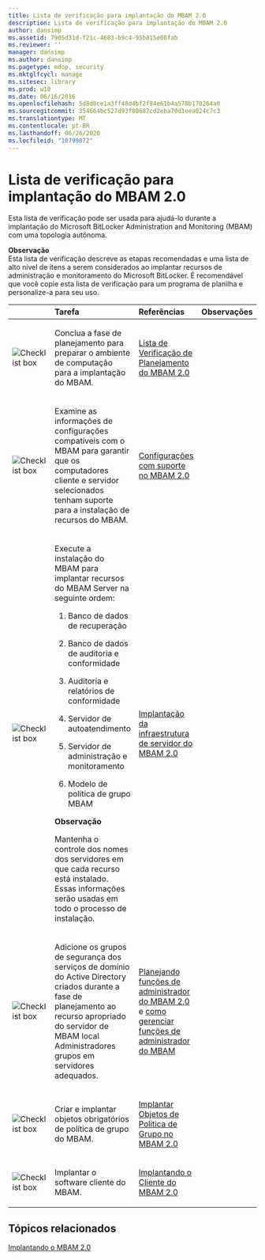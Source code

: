 ```yaml
---
title: Lista de verificação para implantação do MBAM 2.0
description: Lista de verificação para implantação do MBAM 2.0
author: dansimp
ms.assetid: 7905d31d-f21c-4683-b9c4-95b815e08fab
ms.reviewer: ''
manager: dansimp
ms.author: dansimp
ms.pagetype: mdop, security
ms.mktglfcycl: manage
ms.sitesec: library
ms.prod: w10
ms.date: 06/16/2016
ms.openlocfilehash: 5d8d0ce1a3ff48d4bf2f84e61b4a578b170264a0
ms.sourcegitcommit: 354664bc527d93f80687cd2eba70d1eea024c7c3
ms.translationtype: MT
ms.contentlocale: pt-BR
ms.lasthandoff: 06/26/2020
ms.locfileid: "10799872"
---
```

# Lista de verificação para implantação do MBAM 2.0


Esta lista de verificação pode ser usada para ajudá-lo durante a implantação do Microsoft BitLocker Administration and Monitoring (MBAM) com uma topologia autônoma.

**Observação**  
Esta lista de verificação descreve as etapas recomendadas e uma lista de alto nível de itens a serem considerados ao implantar recursos de administração e monitoramento do Microsoft BitLocker. É recomendável que você copie esta lista de verificação para um programa de planilha e personalize-a para seu uso.



<table>
<colgroup>
<col width="25%" />
<col width="25%" />
<col width="25%" />
<col width="25%" />
</colgroup>
<thead>
<tr class="header">
<th align="left"></th>
<th align="left">Tarefa</th>
<th align="left">Referências</th>
<th align="left">Observações</th>
</tr>
</thead>
<tbody>
<tr class="odd">
<td align="left"><img src="images/checklistbox.gif" alt="Checklist box" /></td>
<td align="left"><p>Conclua a fase de planejamento para preparar o ambiente de computação para a implantação do MBAM.</p></td>
<td align="left"><p><a href="mbam-20-planning-checklist-mbam-2.md" data-raw-source="[MBAM 2.0 Planning Checklist](mbam-20-planning-checklist-mbam-2.md)">Lista de Verificação de Planejamento do MBAM 2.0</a></p></td>
<td align="left"><p></p></td>
</tr>
<tr class="even">
<td align="left"><img src="images/checklistbox.gif" alt="Checklist box" /></td>
<td align="left"><p>Examine as informações de configurações compatíveis com o MBAM para garantir que os computadores cliente e servidor selecionados tenham suporte para a instalação de recursos do MBAM.</p></td>
<td align="left"><p><a href="mbam-20-supported-configurations-mbam-2.md" data-raw-source="[MBAM 2.0 Supported Configurations](mbam-20-supported-configurations-mbam-2.md)">Configurações com suporte no MBAM 2.0</a></p></td>
<td align="left"><p></p></td>
</tr>
<tr class="odd">
<td align="left"><img src="images/checklistbox.gif" alt="Checklist box" /></td>
<td align="left"><p>Execute a instalação do MBAM para implantar recursos do MBAM Server na seguinte ordem:</p>
<ol>
<li><p>Banco de dados de recuperação</p></li>
<li><p>Banco de dados de auditoria e conformidade</p></li>
<li><p>Auditoria e relatórios de conformidade</p></li>
<li><p>Servidor de autoatendimento</p></li>
<li><p>Servidor de administração e monitoramento</p></li>
<li><p>Modelo de política de grupo MBAM</p></li>
</ol>
<div class="alert">
<strong>Observação</strong><br/><p>Mantenha o controle dos nomes dos servidores em que cada recurso está instalado. Essas informações serão usadas em todo o processo de instalação.</p>
</div>
<div>

</div></td>
<td align="left"><p><a href="deploying-the-mbam-20-server-infrastructure-mbam-2.md" data-raw-source="[Deploying the MBAM 2.0 Server Infrastructure](deploying-the-mbam-20-server-infrastructure-mbam-2.md)">Implantação da infraestrutura de servidor do MBAM 2.0</a></p></td>
<td align="left"><p></p></td>
</tr>
<tr class="even">
<td align="left"><img src="images/checklistbox.gif" alt="Checklist box" /></td>
<td align="left"><p>Adicione os grupos de segurança dos serviços de domínio do Active Directory criados durante a fase de planejamento ao recurso apropriado do servidor de MBAM local Administradores grupos em servidores adequados.</p></td>
<td align="left"><p><a href="planning-for-mbam-20-administrator-roles-mbam-2.md" data-raw-source="[Planning for MBAM 2.0 Administrator Roles](planning-for-mbam-20-administrator-roles-mbam-2.md)">Planejando funções de administrador do MBAM 2,0 </a> e <a href="how-to-manage-mbam-administrator-roles-mbam-2.md" data-raw-source="[How to Manage MBAM Administrator Roles](how-to-manage-mbam-administrator-roles-mbam-2.md)"> como gerenciar funções de administrador do MBAM</a></p></td>
<td align="left"><p></p></td>
</tr>
<tr class="odd">
<td align="left"><img src="images/checklistbox.gif" alt="Checklist box" /></td>
<td align="left"><p>Criar e implantar objetos obrigatórios de política de grupo do MBAM.</p></td>
<td align="left"><p><a href="deploying-mbam-20-group-policy-objects-mbam-2.md" data-raw-source="[Deploying MBAM 2.0 Group Policy Objects](deploying-mbam-20-group-policy-objects-mbam-2.md)">Implantar Objetos de Política de Grupo no MBAM 2.0</a></p></td>
<td align="left"><p></p></td>
</tr>
<tr class="even">
<td align="left"><img src="images/checklistbox.gif" alt="Checklist box" /></td>
<td align="left"><p>Implantar o software cliente do MBAM.</p></td>
<td align="left"><p><a href="deploying-the-mbam-20-client-mbam-2.md" data-raw-source="[Deploying the MBAM 2.0 Client](deploying-the-mbam-20-client-mbam-2.md)">Implantando o Cliente do MBAM 2.0</a></p></td>
<td align="left"><p></p></td>
</tr>
</tbody>
</table>



## Tópicos relacionados


[Implantando o MBAM 2.0](deploying-mbam-20-mbam-2.md)









